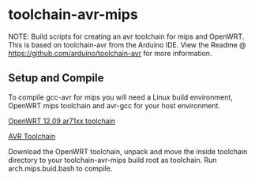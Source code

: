 toolchain-avr-mips
==================

NOTE: Build scripts for creating an avr toolchain for mips and OpenWRT.  This is based on toolchain-avr from the Arduino IDE. View the Readme @ https://github.com/arduino/toolchain-avr for more information.

Setup and Compile
-----------------

To compile gcc-avr for mips you will need a Linux build environment, OpenWRT mips toolchain and avr-gcc for your host environment.

[OpenWRT 12.09 ar71xx toolchain](http://downloads.openwrt.org/attitude_adjustment/12.09/ar71xx/generic/ "OpenWRT 12.09 ar71xx toolchain")

[AVR Toolchain](https://github.com/arduino/toolchain-avr "Arduino avr-toolchain")

Download the OpenWRT toolchain, unpack and move the inside toolchain directory to your toolchain-avr-mips build root as toolchain.
Run arch.mips.buid.bash to compile.

